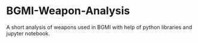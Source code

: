 # BGMI-Weapon-Analysis
A short analysis of weapons used in BGMI with help of python libraries and jupyter notebook.
